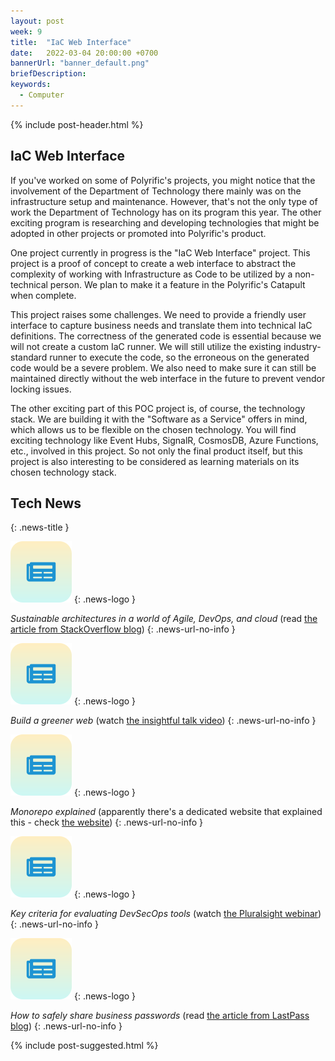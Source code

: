 ```yaml
---
layout: post
week: 9
title:  "IaC Web Interface"
date:   2022-03-04 20:00:00 +0700
bannerUrl: "banner_default.png"
briefDescription: 
keywords:
  - Computer
---
```


{% include post-header.html %}

## IaC Web Interface

If you've worked on some of Polyrific's projects, you might notice that the involvement of the Department of Technology there mainly was on the infrastructure setup and maintenance. However, that's not the only type of work the Department of Technology has on its program this year. The other exciting program is researching and developing technologies that might be adopted in other projects or promoted into Polyrific's product.

One project currently in progress is the "IaC Web Interface" project. This project is a proof of concept to create a web interface to abstract the complexity of working with Infrastructure as Code to be utilized by a non-technical person. We plan to make it a feature in the Polyrific's Catapult when complete.

This project raises some challenges. We need to provide a friendly user interface to capture business needs and translate them into technical IaC definitions. The correctness of the generated code is essential because we will not create a custom IaC runner. We will still utilize the existing industry-standard runner to execute the code, so the erroneous on the generated code would be a severe problem. We also need to make sure it can still be maintained directly without the web interface in the future to prevent vendor locking issues.

The other exciting part of this POC project is, of course, the technology stack. We are building it with the "Software as a Service" offers in mind, which allows us to be flexible on the chosen technology. You will find exciting technology like Event Hubs, SignalR, CosmosDB, Azure Functions, etc., involved in this project. So not only the final product itself, but this project is also interesting to be considered as learning materials on its chosen technology stack.

## Tech News
{: .news-title }

![memo](/assets/images/tech-news.svg)
{: .news-logo }

*Sustainable architectures in a world of Agile, DevOps, and cloud* (read [the article from StackOverflow blog](https://stackoverflow.blog/2022/02/24/sustainable-architectures-in-a-world-of-agile-devops-and-cloud/))
{: .news-url-no-info }

![memo](/assets/images/tech-news.svg)
{: .news-logo }

*Build a greener web* (watch [the insightful talk video](https://youtu.be/OdiSM9wLPAM))
{: .news-url-no-info }

![memo](/assets/images/tech-news.svg)
{: .news-logo }

*Monorepo explained* (apparently there's a dedicated website that explained this - check [the website](https://monorepo.tools/))
{: .news-url-no-info }

![memo](/assets/images/tech-news.svg)
{: .news-logo }

*Key criteria for evaluating DevSecOps tools* (watch [the Pluralsight webinar](https://youtu.be/2gGbJa_pGbM))
{: .news-url-no-info }

![memo](/assets/images/tech-news.svg)
{: .news-logo }

*How to safely share business passwords* (read [the article from LastPass blog](https://blog.lastpass.com/2022/02/how-to-safely-share-business-passwords/))
{: .news-url-no-info }

{% include post-suggested.html %}